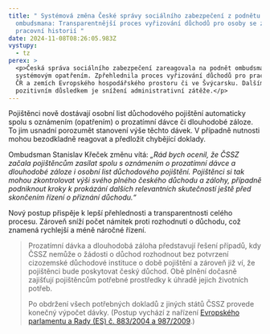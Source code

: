 ```yaml
---
title: " Systémová změna České správy sociálního zabezpečení z podnětu
  ombudsmana: Transparentnější proces vyřizování důchodů pro osoby se zahraniční
  pracovní historií "
date: 2024-11-08T08:26:05.983Z
vystupy:
  - tz
perex: >
  <p>Česká správa sociálního zabezpečení zareagovala na podnět ombudsmana novým
  systémovým opatřením. Zpřehlednila proces vyřizování důchodů pro pracující v
  ČR a zemích Evropského hospodářského prostoru či ve Švýcarsku. Dalším
  pozitivním důsledkem je snížení administrativní zátěže.</p>
---
```

<p>Pojištěnci nově dostávají osobní list důchodového pojištění automaticky spolu s&nbsp;oznámením (opatřením) o prozatímní dávce či dlouhodobé záloze. To jim usnadní porozumět stanovení výše těchto dávek.&nbsp;V případně nutnosti mohou bezodkladně reagovat a předložit chybějící doklady.</p>

<p>Ombudsman Stanislav Křeček změnu vítá: <em>&bdquo;Rád bych ocenil, že ČSSZ začala pojištěncům zasílat spolu s oznámením o prozatímní dávce a dlouhodobé záloze i osobní list důchodového pojištění. Pojištěnci si tak mohou zkontrolovat výši svého plného českého důchodu a zálohy, případně podniknout kroky k prokázání dalších relevantních skutečností ještě před skončením řízení o přiznání důchodu.&ldquo;</em></p>

<p>Nový postup přispěje k&nbsp;lepší přehlednosti a transparentnosti celého procesu. Zároveň sníží počet námitek proti rozhodnutí o důchodu, což znamená rychlejší a méně náročné řízení.</p>

<blockquote>
<p>Prozatímní dávka a dlouhodobá záloha představují řešení případů, kdy ČSSZ nemůže o žádosti o důchod rozhodnout bez potvrzení cizozemské důchodové instituce o době pojištění a zároveň již ví, že pojištěnci bude poskytovat český důchod. Obě plnění dočasně zajišťují pojištěncům potřebné prostředky k úhradě jejich životních potřeb.</p>

<p>Po obdržení všech potřebných dokladů z jiných států ČSSZ provede konečný výpočet dávky. (Postup vychází z nařízení <a href="https://www.mpsv.cz/documents/20142/372805/987-2009_CS.pdf/a4cadd6f-e632-21e0-e710-f7c5fb5fe453">Evropského parlamentu a Rady (ES) č. 883/2004 a 987/2009</a>.)</p>
</blockquote>

